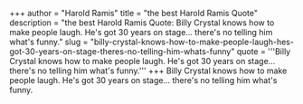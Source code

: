 +++
author = "Harold Ramis"
title = "the best Harold Ramis Quote"
description = "the best Harold Ramis Quote: Billy Crystal knows how to make people laugh. He's got 30 years on stage... there's no telling him what's funny."
slug = "billy-crystal-knows-how-to-make-people-laugh-hes-got-30-years-on-stage-theres-no-telling-him-whats-funny"
quote = '''Billy Crystal knows how to make people laugh. He's got 30 years on stage... there's no telling him what's funny.'''
+++
Billy Crystal knows how to make people laugh. He's got 30 years on stage... there's no telling him what's funny.
